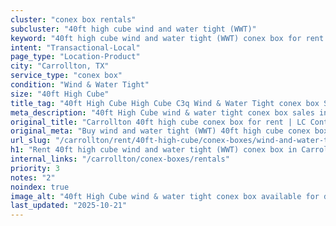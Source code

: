 ```yaml
---
cluster: "conex box rentals"
subcluster: "40ft high cube wind and water tight (WWT)"
keyword: "40ft high cube wind and water tight (WWT) conex box for rent Carrollton, TX"
intent: "Transactional-Local"
page_type: "Location-Product"
city: "Carrollton, TX"
service_type: "conex box"
condition: "Wind & Water Tight"
size: "40ft High Cube"
title_tag: "40ft High Cube High Cube C3q Wind & Water Tight conex box Sales in Carrollton | LC Container"
meta_description: "40ft High Cube wind & water tight conex box sales in Carrollton. High cube containers with extra height. Fast delivery, competitive pricing. Serving conex boxes area. Quote ID: UL6. Call (214) 524-4168 for your free quote today."
original_title: "Carrollton 40ft high cube conex box for rent | LC Container"
original_meta: "Buy wind and water tight (WWT) 40ft high cube conex box rent with local delivery in Carrollton, TX. LC Container — local Since 2003. Request a fast quote today."
url_slug: "/carrollton/rent/40ft-high-cube/conex-boxes/wind-and-water-tight-wwt"
h1: "Rent 40ft high cube wind and water tight (WWT) conex box in Carrollton"
internal_links: "/carrollton/conex-boxes/rentals"
priority: 3
notes: "2"
noindex: true
image_alt: "40ft High Cube wind & water tight conex box available for delivery in Carrollton"
last_updated: "2025-10-21"
---
```


<!-- TODO: Add unique city/inventory copy, images, and internal links here. -->
